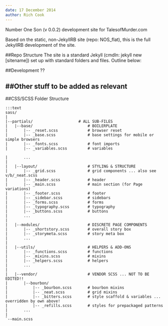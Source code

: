 ```yaml
---
date: 17 December 2014
author: Rich Cook
---
```


Number One Son (v 0.0.2) development site for TalesofMurder.com

Based on the static, non-JekyllRB site (repo: NOS_flat), this is the full JekyllRB development of the site. 

##Repo Structure
The site is a standard Jekyll (cmdln: jekyll new [sitename]) set up with standard folders and files. Outline below:

##Development
??

##Other stuff to be added as relevant
--




##CSS/SCSS Folder Structure

```
:::text
sass/
|
|--partials/					# ALL SUB-FILES
|	|--base/						# BOILERPLATE
|		|-- _reset.scss 			# browser reset
|		|-- _base.scss 				# base settings for mobile or simple browsers
|		|-- _fonts.scss 			# font imports
|		|-- _variables.scss 		# variables

|		...
|			
|	|--layout/ 						# STYLING & STRUCTURE
|		|-- _grid.scss 				# grid components ... also see v/b/_neat.scss
|		|-- _header.scss 			# header
|		|-- _main.scss 				# main section (for Page variations)
|		|-- _footer.scss 			# footer
|		|-- _sidebar.scss 			# sidebars
|		|-- _forms.scss 			# forms
|		|-- _typography.scss 		# typography
|		|-- _buttons.scss 			# buttons
|		...
|
|	|--modules/ 					# DISCRETE PAGE COMPONENTS 
|		|-- _shortstory.scss 		# overall story box
|		|-- _storymeta.scss 		# story meta box
|		...
|		
|	|--utils/ 						# HELPERS & ADD-ONS
|		|-- _functions.scss 		# functions
|		|-- _mixins.scss 			# mixins
|		|-- _helpers.scss 			# helpers
|		...
|
|	|--vendor/ 						# VENDOR SCSS ... NOT TO BE EDITED!!
|		|--bourbon/
|			|-- _bourbon.scss 		# bourbon mixins 
|			|-- _neat.scss 			# grid mixins
|			|-- _bitters.scss 		# style scaffold & variables ... overridden by own above!
|			|-- _refills.scss 		# styles for prepackaged patterns
|		...
|
`--main.scss
```








